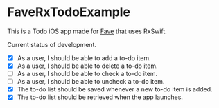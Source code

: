# FaveRxTodoExample

This is a Todo iOS app made for [Fave](https://myfave.com/) that uses RxSwift.

Current status of development.

- [x] As a user, I should be able to add a to-do item.
- [x] As a user, I should be able to delete a to-do item.
- [ ] As a user, I should be able to check a to-do item.
- [ ] As a user, I should be able to uncheck a to-do item.
- [x] The to-do list should be saved whenever a new to-do item is added.
- [x] The to-do list should be retrieved when the app launches. 
